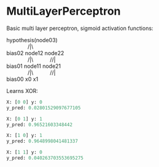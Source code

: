 # MultiLayerPerceptron

Basic multi layer perceptron, sigmoid activation functions:  

hypothesis(node03) <br>
&nbsp;&nbsp;&nbsp;&nbsp;&nbsp;&nbsp;&nbsp;&nbsp;&nbsp;&nbsp;&nbsp;&nbsp;&nbsp;&nbsp;/|\    
bias02 node12 node22  
&nbsp;&nbsp;&nbsp;&nbsp;&nbsp;&nbsp;&nbsp;&nbsp;&nbsp;&nbsp;&nbsp;&nbsp;&nbsp;&nbsp;/|\ &nbsp;&nbsp;&nbsp;&nbsp;&nbsp;&nbsp;&nbsp;&nbsp;&nbsp;&nbsp;//|  
bias01 node11 node21  
&nbsp;&nbsp;&nbsp;&nbsp;&nbsp;&nbsp;&nbsp;&nbsp;&nbsp;&nbsp;&nbsp;&nbsp;&nbsp;&nbsp;/|\ &nbsp;&nbsp;&nbsp;&nbsp;&nbsp;&nbsp;&nbsp;&nbsp;&nbsp;&nbsp;//|  
bias00   x0     x1  

Learns XOR:
```python
X: [0 0] y: 0 
y_pred: 0.02801529097677105

X: [0 1] y: 1 
y_pred: 0.96521603348442

X: [1 0] y: 1 
y_pred: 0.9648998041481337

X: [1 1] y: 0 
y_pred: 0.040263703553695275
```

  

